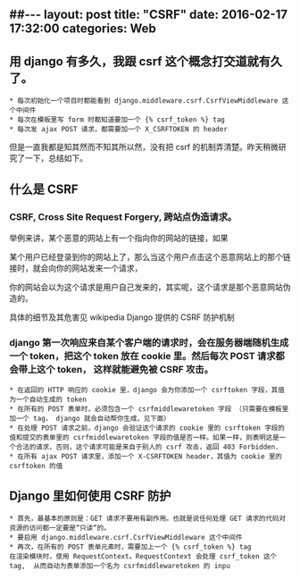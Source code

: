 ##---
layout: post
title:  "CSRF"
date:   2016-02-17 17:32:00
categories: Web
---

## 用 django 有多久，我跟 csrf 这个概念打交道就有久了。

    * 每次初始化一个项目时都能看到 django.middleware.csrf.CsrfViewMiddleware 这个中间件
    * 每次在模板里写 form 时都知道要加一个 {% csrf_token %} tag
    * 每次发 ajax POST 请求，都需要加一个 X_CSRFTOKEN 的 header
但是一直我都是知其然而不知其所以然，没有把 csrf 的机制弄清楚。昨天稍微研究了一下，总结如下。

## 什么是 CSRF

### CSRF, Cross Site Request Forgery, 跨站点伪造请求。
举例来讲，某个恶意的网站上有一个指向你的网站的链接，如果

某个用户已经登录到你的网站上了，那么当这个用户点击这个恶意网站上的那个链接时，就会向你的网站发来一个请求，

你的网站会以为这个请求是用户自己发来的，其实呢，这个请求是那个恶意网站伪造的。

具体的细节及其危害见 wikipedia
Django 提供的 CSRF 防护机制

### django 第一次响应来自某个客户端的请求时，会在服务器端随机生成一个 token，把这个 token 放在 cookie 里。然后每次 POST 请求都会带上这个 token， 这样就能避免被 CSRF 攻击。

    * 在返回的 HTTP 响应的 cookie 里，django 会为你添加一个 csrftoken 字段，其值为一个自动生成的 token
    * 在所有的 POST 表单时，必须包含一个 csrfmiddlewaretoken 字段 （只需要在模板里加一个 tag， django 就会自动帮你生成，见下面）
    * 在处理 POST 请求之前，django 会验证这个请求的 cookie 里的 csrftoken 字段的值和提交的表单里的 csrfmiddlewaretoken 字段的值是否一样。如果一样，则表明这是一个合法的请求，否则，这个请求可能是来自于别人的 csrf 攻击，返回 403 Forbidden.
    * 在所有 ajax POST 请求里，添加一个 X-CSRFTOKEN header，其值为 cookie 里的 csrftoken 的值

## Django 里如何使用 CSRF 防护

    * 首先，最基本的原则是：GET 请求不要用有副作用。也就是说任何处理 GET 请求的代码对资源的访问都一定要是“只读“的。
    * 要启用 django.middleware.csrf.CsrfViewMiddleware 这个中间件
    * 再次，在所有的 POST 表单元素时，需要加上一个 {% csrf_token %} tag
    在渲染模块时，使用 RequestContext。RequestContext 会处理 csrf_token 这个 tag,  从而自动为表单添加一个名为 csrfmiddlewaretoken 的 inpu
